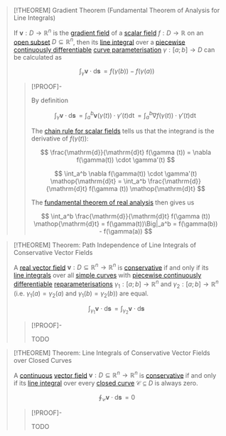 >[!THEOREM] Gradient Theorem (Fundamental Theorem of Analysis for Line Integrals)
>
>If $\boldsymbol{v}: D \to \mathbb{R}^n$ is the  [gradient field](Conservative%20Vector%20Field.md) of a [scalar field](../../../Real%20Vector%20Functions/Scalar%20Fields/Real%20Scalar%20Field.md) $f: D\to\mathbb{R}$ on an [open subset](../../../../../Topology/Metric%20Spaces/index.md#^opensets) $D \subseteq \mathbb{R}^n$, then its [line integral](../Integration/Vector%20Line%20Integral.md) over a [piecewise continuously differentiable](../../../Real%20Vector%20Functions/Parametric%20Curves/Differentiation/Differentiability%20of%20Parametric%20Curves.md) [curve parameterisation](../../../Real%20Vector%20Functions/Parametric%20Curves/Parametric%20Curve.md) $\gamma: [a;b] \to D$ can be calculated as
>
>$$
>\int_\gamma \boldsymbol{v} \cdot \mathop{\mathrm{d}\boldsymbol{s}} = f(\gamma (b)) - f(\gamma (a))
>$$
>
>>[!PROOF]-
>>
>>By definition
>>
>>$$
>>\int_\gamma \boldsymbol{v} \cdot \mathop{\mathrm{d}\boldsymbol{s}} = \int_a^b \boldsymbol{v}(\gamma(t)) \cdot \gamma'(t) \mathop{\mathrm{d}t} = \int_a^b \nabla  f(\gamma(t)) \cdot \gamma'(t) \mathop{\mathrm{d}t}
>>$$
>>
>>The [chain rule for scalar fields](../../../Real%20Vector%20Functions/Scalar%20Fields/Differentiation/Differentiation%20Rules%20for%20Scalar%20Fields.md#^chainrule) tells us that the integrand is the derivative of $f(\gamma (t))$:
>>
>>$$
>>\frac{\mathrm{d}}{\mathrm{d}t} f(\gamma (t)) = \nabla  f(\gamma(t)) \cdot \gamma'(t)
>>$$
>>
>>$$
>>\int_a^b \nabla  f(\gamma(t)) \cdot \gamma'(t) \mathop{\mathrm{d}t} = \int_a^b \frac{\mathrm{d}}{\mathrm{d}t} f(\gamma (t)) \mathop{\mathrm{d}t}
>>$$
>>
>>The [fundamental theorem of real analysis](../../../Real%20Functions/Integration/The%20Fundamental%20Theorem%20of%20Real%20Analysis.md) then gives us
>>
>>$$
>>\int_a^b \frac{\mathrm{d}}{\mathrm{d}t} f(\gamma (t)) \mathop{\mathrm{d}t} = f(\gamma(t))\Big|_a^b = f(\gamma(b)) - f(\gamma(a))
>>$$
>>
>

>[!THEOREM] Theorem: Path Independence of Line Integrals of Conservative Vector Fields
>
>A [real vector field](../Real%20Vector%20Field.md) $\boldsymbol{v}: D\subseteq \mathbb{R}^n \to \mathbb{R}^n$ is [conservative](Conservative%20Vector%20Field.md) if and only if its [line integrals](../Integration/Vector%20Line%20Integral.md) over all [simple curves](../../../../../Geometry/Euclidean%20Geometry/Curves/Curves.md) with [piecewise continuously differentiable](../../../Real%20Vector%20Functions/Differentiation/Partial%20Derivatives%20of%20Real%20Vector%20Functions.md) [reparameterisations](../../../../../Geometry/Euclidean%20Geometry/Curves/Curves.md) $\gamma_1: [a;b] \to \mathbb{R}^n$ and $\gamma_2: [a;b] \to \mathbb{R}^n$ (i.e. $\gamma_1(a) = \gamma_2(a)$ and $\gamma_1(b) = \gamma_2(b)$) are equal.
>
>$$
>\int_{\gamma_1} \boldsymbol{v}\cdot \mathop{\mathrm{d}\boldsymbol{s}} = \int_{\gamma_2} \boldsymbol{v}\cdot \mathop{\mathrm{d}\boldsymbol{s}}
>$$
>
>>[!PROOF]-
>>
>>TODO
>>
>

>[!THEOREM] Theorem: Line Integrals of Conservative Vector Fields over Closed Curves
>
>A [continuous](../../../Real%20Vector%20Functions/Continuity%20of%20Real%20Vector%20Functions.md) [vector field](../Real%20Vector%20Field.md) $\boldsymbol{v}: D\subseteq \mathbb{R}^n \to \mathbb{R}^n$ is [conservative](Conservative%20Vector%20Field.md) if and only if its [line integral](../Integration/Vector%20Line%20Integral.md) over every [closed curve](../../../../../Geometry/Euclidean%20Geometry/Curves/Curves.md) $\mathcal{C} \subseteq D$ is always zero.
>
>$$
>\oint_\mathcal{C} \boldsymbol{v} \cdot \mathop{\mathrm{d}\boldsymbol{s}} = 0
>$$
>
>>[!PROOF]-
>>
>>TODO
>>
>